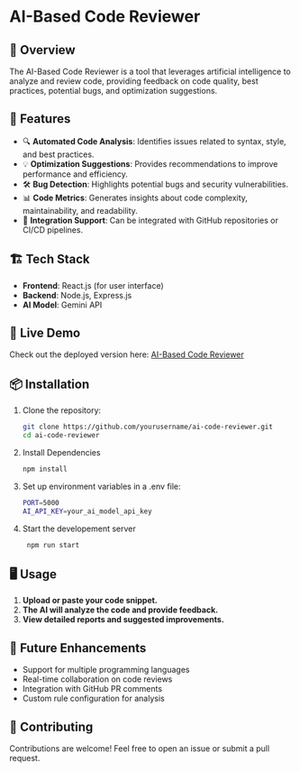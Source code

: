# AI-Based Code Reviewer

## 📌 Overview
The AI-Based Code Reviewer is a tool that leverages artificial intelligence to analyze and review code, providing feedback on code quality, best practices, potential bugs, and optimization suggestions.

## 🚀 Features
- 🔍 **Automated Code Analysis**: Identifies issues related to syntax, style, and best practices.
- 💡 **Optimization Suggestions**: Provides recommendations to improve performance and efficiency.
- 🛠 **Bug Detection**: Highlights potential bugs and security vulnerabilities.
- 📊 **Code Metrics**: Generates insights about code complexity, maintainability, and readability.
- 🔗 **Integration Support**: Can be integrated with GitHub repositories or CI/CD pipelines.

## 🏗 Tech Stack
- **Frontend**: React.js (for user interface)
- **Backend**: Node.js, Express.js
- **AI Model**: Gemini API

## 🚀 Live Demo
Check out the deployed version here: [AI-Based Code Reviewer](https://code-reviewer-wz1q.onrender.com/)

## 📦 Installation
1. Clone the repository:
   ```bash
   git clone https://github.com/yourusername/ai-code-reviewer.git
   cd ai-code-reviewer

2. Install Dependencies
    ```bash
   npm install

3. Set up environment variables in a .env file:
    ```bash
    PORT=5000
    AI_API_KEY=your_ai_model_api_key

4. Start the developement server
   ```bash
    npm run start

## 🖥️ Usage
1. **Upload or paste your code snippet.**  
2. **The AI will analyze the code and provide feedback.**  
3. **View detailed reports and suggested improvements.**  

## 📌 Future Enhancements
- Support for multiple programming languages  
- Real-time collaboration on code reviews  
- Integration with GitHub PR comments  
- Custom rule configuration for analysis  

## 🤝 Contributing
Contributions are welcome! Feel free to open an issue or submit a pull request.  
